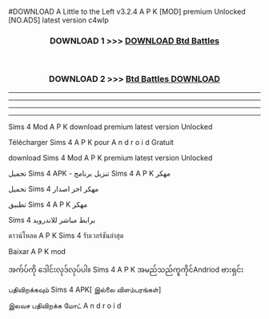 #DOWNLOAD A Little to the Left v3.2.4 A P K [MOD] premium Unlocked [NO.ADS] latest version c4wlp 



<div align="center">

<h3>DOWNLOAD 1 >>> <a href="https://getmod1.web.app/?judule=Btd Battles">DOWNLOAD Btd Battles</a></h3><br>

<h3>DOWNLOAD 2 >>> <a href="https://getmod1.web.app/?judule=Btd Battles">Btd Battles DOWNLOAD </a></h3>

</div>


----------------------------------------------------------

----------------------------------------------------------

----------------------------------------------------------

----------------------------------------------------------


Sims 4  Mod A P K download premium latest version Unlocked

Télécharger  Sims 4  A P K pour A n d r o i d Gratuit

download Sims 4  Mod A P K premium latest version Unlocked

تحميل Sims 4  APK - تنزيل برنامج Sims 4  A P K مهكر

تحميل Sims 4  مهكر اخر اصدار

تطبيق Sims 4  A P K مهكر

Sims 4  برابط مباشر للاندرويد

ดาวน์โหลด A P K Sims 4  รับเวอร์ชันล่าสุด

Baixar A P K mod

အက်ပ်ကို ဒေါင်းလုဒ်လုပ်ပါ။ Sims 4  A P K အမည်သည်ကူကိုင်Andriod ဗားရှင်း

பதிவிறக்கவும் Sims 4  APK[ இல்லை விளம்பரங்கள்] 
 
இலவச பதிவிறக்க மோட் A n d r o i d




